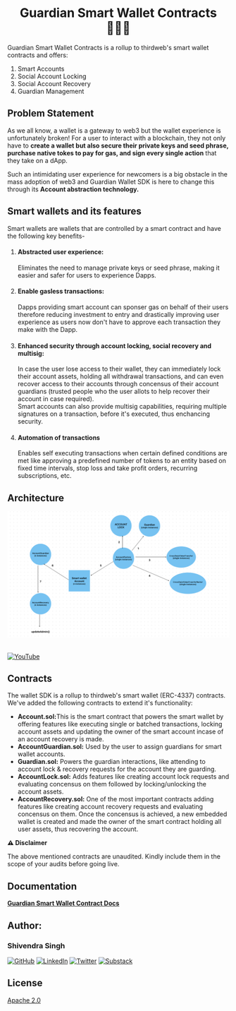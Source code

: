 <p align="center">
<h1 align="center">Guardian Smart Wallet Contracts 👮🏻‍♂️</h1>
<p>Guardian Smart Wallet Contracts is a rollup to thirdweb's smart wallet contracts and offers: <br />
<ol>
<li>Smart Accounts</li>
<li>Social Account Locking</li>
<li>Social Account Recovery</li>
<li>Guardian Management</li>
</ol>

## Problem Statement
As we all know, a wallet is a gateway to web3 but the wallet experience is unfortunately broken! For a user to interact with a blockchain, they not only have to **create a wallet but also secure their private keys and seed phrase, purchase native tokes to pay for gas, and sign every single action** that they take on a dApp. 

Such an intimidating user experience for newcomers is a big obstacle in the mass adoption of web3 and Guardian Wallet SDK is here to change this through its **Account abstraction technology.**

## Smart wallets and its features
Smart wallets are wallets that are controlled by a smart contract and have the following key benefits-
<ol>
<li>
<h4>Abstracted user experience: </h4>
Eliminates the need to manage private keys or seed phrase, making it easier and safer for users to experience Dapps.
</li>
<li>
<h4>Enable gasless transactions:</h4>
Dapps providing smart account can sponser gas on behalf of their users therefore reducing investment to entry and drastically improving user experience as users now don't have to approve each transaction they make with the Dapp.
</li>
<li> 
<h4>Enhanced security through account locking, social recovery and multisig: </h4>
In case the user lose access to their wallet, they can immediately lock their account assets, holding all withdrawal transactions, and can even recover access to their accounts through concensus of their account guardians (trusted people who the user allots to help recover their account in case required). <br />
Smart accounts can also provide multisig capabilities, requiring multiple signatures on a transaction, before it's executed, thus enchancing security.

<li><h4>Automation of transactions</h4>
Enables self executing transactions when certain defined conditions are met like approving a predefined number of tokens to an entity based on fixed time intervals, stop loss and take profit orders, recurring subscriptions, etc.
</li>
</ol>
 
## Architecture

<img src="./images/architecture.png" width="600" alt="Guardian_architecture">
<br/>
<br />

[![YouTube](https://img.shields.io/badge/YouTube-Video-red?style=for-the-badge&logo=youtube)](https://youtu.be/0zq2YdOYFUo?si=Ng6favRkGL9faG_Y)


## Contracts
The wallet SDK is a rollup to thirdweb's smart wallet (ERC-4337) contracts. We've added the following contracts to extend it's functionality:
<ul>
<li> <b>Account.sol:</b>This is the smart contract that powers the smart wallet by offering features like executing single or batched transactions, locking account assets and updating the owner of the smart account incase of an account recovery is made.</li>
<li> <b>AccountGuardian.sol:</b> Used by the user to assign guardians for smart wallet accounts. </li>
<li> <b>Guardian.sol:</b> Powers the guardian interactions, like attending to account lock & recovery requests for the account they are guarding. </li>
<li> <b>AccountLock.sol:</b> Adds features like creating account lock requests and evaluating concensus on them followed by locking/unlocking the account assets.</li>
<li> <b>AccountRecovery.sol:</b> One of the most important contracts adding features like creating account recovery requests and evaluating concensus on them. Once the concensus is achieved, a new embedded wallet is created and made the owner of the smart contract holding all user assets, thus recovering the account.</li>
</ul>

<summary><b>⚠️ Disclaimer</b></summary>
  <p>The above mentioned contracts are unaudited. Kindly include them in the scope of your audits before going live.</p>
  
## Documentation 

[**Guardian Smart Wallet Contract Docs**](https://0xshiven.gitbook.io/guardian-smart-wallet-contracts)

## Author: 
### Shivendra Singh
[![GitHub](https://img.shields.io/badge/GitHub-Profile-black?logo=github)](https://github.com/alfheimrShiven)
[![LinkedIn](https://img.shields.io/badge/LinkedIn-Profile-blue?logo=linkedin)](https://www.linkedin.com/in/shivends)
[![Twitter](https://img.shields.io/badge/Twitter-Profile-blue?logo=twitter)](https://twitter.com/0xShiven)
[![Substack](https://img.shields.io/badge/Substack-Newsletter-orange?logo=substack)](https://0xshiven.substack.com/)


## License

[Apache 2.0](https://www.apache.org/licenses/LICENSE-2.0.txt)
